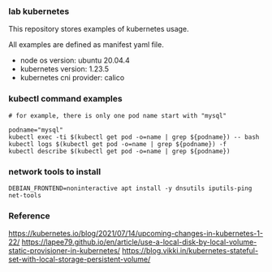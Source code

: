 ### lab kubernetes

This repository stores examples of kubernetes usage.

All examples are defined as manifest yaml file.

- node os version: ubuntu 20.04.4 
- kubernetes version: 1.23.5
- kubernetes cni provider: calico


### kubectl command examples
```
# for example, there is only one pod name start with "mysql"

podname="mysql"
kubectl exec -ti $(kubectl get pod -o=name | grep ${podname}) -- bash
kubectl logs $(kubectl get pod -o=name | grep ${podname}) -f
kubectl describe $(kubectl get pod -o=name | grep ${podname})

```


### network tools to install
```
DEBIAN_FRONTEND=noninteractive apt install -y dnsutils iputils-ping net-tools
```


### Reference
https://kubernetes.io/blog/2021/07/14/upcoming-changes-in-kubernetes-1-22/
https://lapee79.github.io/en/article/use-a-local-disk-by-local-volume-static-provisioner-in-kubernetes/
https://blog.vikki.in/kubernetes-stateful-set-with-local-storage-persistent-volume/